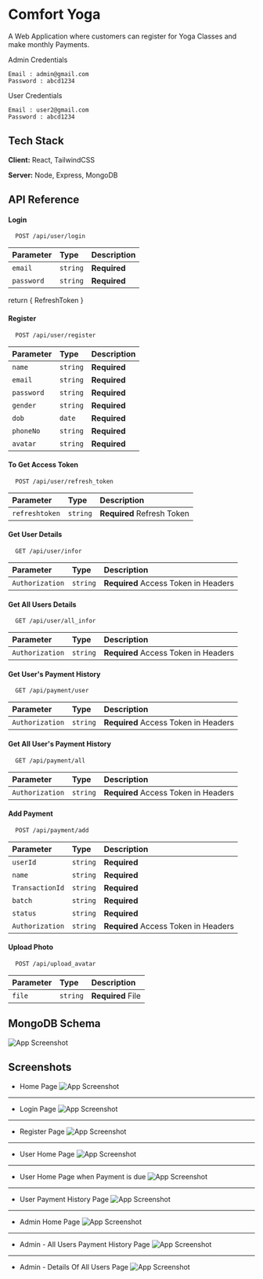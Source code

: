 
# Comfort Yoga

A Web Application where customers can register for Yoga Classes and make monthly Payments.

Admin Credentials
```
Email : admin@gmail.com
Password : abcd1234
```

User Credentials
```
Email : user2@gmail.com
Password : abcd1234
```


## Tech Stack

**Client:** React, TailwindCSS

**Server:** Node, Express, MongoDB


## API Reference

#### Login

```
  POST /api/user/login
```

| Parameter | Type     | Description                |
| :-------- | :------- | :------------------------- |
| `email` | `string` | **Required** |
| `password` | `string` | **Required** |

return { RefreshToken }

#### Register

```
  POST /api/user/register
```

| Parameter | Type     | Description                |
| :-------- | :------- | :------------------------- |
| `name` | `string` | **Required**|
| `email` | `string` | **Required** |
| `password` | `string` | **Required** |
| `gender` | `string` | **Required** |
| `dob` | `date` | **Required** |
| `phoneNo` | `string` | **Required** |
| `avatar` | `string` | **Required** |

#### To Get Access Token

```
  POST /api/user/refresh_token
```

| Parameter | Type     | Description                       |
| :-------- | :------- | :-------------------------------- |
| `refreshtoken`      | `string` | **Required** Refresh Token |

#### Get User Details

```
  GET /api/user/infor
```

| Parameter | Type     | Description                       |
| :-------- | :------- | :-------------------------------- |
| `Authorization`      | `string` | **Required** Access Token in Headers |

#### Get All Users Details

```
  GET /api/user/all_infor
```

| Parameter | Type     | Description                       |
| :-------- | :------- | :-------------------------------- |
| `Authorization`      | `string` | **Required** Access Token in Headers|

#### Get User's Payment History

```
  GET /api/payment/user
```

| Parameter | Type     | Description                       |
| :-------- | :------- | :-------------------------------- |
| `Authorization`      | `string` | **Required** Access Token in Headers|

#### Get All User's Payment History

```
  GET /api/payment/all
```

| Parameter | Type     | Description                       |
| :-------- | :------- | :-------------------------------- |
| `Authorization`      | `string` | **Required** Access Token in Headers|

#### Add Payment

```
  POST /api/payment/add
```

| Parameter | Type     | Description                       |
| :-------- | :------- | :-------------------------------- |
| `userId`      | `string` | **Required** |
| `name`      | `string` | **Required** |
| `TransactionId`      | `string` | **Required** |
| `batch`      | `string` | **Required** |
| `status`      | `string` | **Required** |
| `Authorization`      | `string` | **Required** Access Token in Headers|


#### Upload Photo

```
  POST /api/upload_avatar
```

| Parameter | Type     | Description                       |
| :-------- | :------- | :-------------------------------- |
| `file`      | `string` | **Required** File |


## MongoDB Schema

![App Screenshot](https://res.cloudinary.com/pranaykumar/image/upload/v1670838749/YogaClasses/ScreenShots/comfortyoga_qkactc.jpg)
## Screenshots

* Home Page 
![App Screenshot](https://res.cloudinary.com/pranaykumar/image/upload/v1670838750/YogaClasses/ScreenShots/Home_hvo2yh.png)

---------------
* Login Page 
![App Screenshot](https://res.cloudinary.com/pranaykumar/image/upload/v1670838750/YogaClasses/ScreenShots/Login_t1arrt.png)

---------------
* Register Page 
![App Screenshot](https://res.cloudinary.com/pranaykumar/image/upload/v1670838751/YogaClasses/ScreenShots/register_o36jpz.png)

---------------
* User Home Page 
![App Screenshot](https://res.cloudinary.com/pranaykumar/image/upload/v1670838751/YogaClasses/ScreenShots/UserHome_ozhx4q.png)

---------------
* User Home Page when Payment is due
![App Screenshot](https://res.cloudinary.com/pranaykumar/image/upload/v1670838751/YogaClasses/ScreenShots/UserHome-FeeDue_ch21vq.png)

---------------
* User Payment History Page 
![App Screenshot](https://res.cloudinary.com/pranaykumar/image/upload/v1670838751/YogaClasses/ScreenShots/UserPaymentHistory_tsqcjg.png)

---------------
* Admin Home Page
![App Screenshot](https://res.cloudinary.com/pranaykumar/image/upload/v1670838750/YogaClasses/ScreenShots/AdminHome_rlaey8.png)

---------------
* Admin - All Users Payment History Page
![App Screenshot](https://res.cloudinary.com/pranaykumar/image/upload/v1670838750/YogaClasses/ScreenShots/AllUsersPaymentHistory_z091hv.png)

---------------
* Admin - Details Of All Users Page
![App Screenshot](https://res.cloudinary.com/pranaykumar/image/upload/v1670838750/YogaClasses/ScreenShots/DetailsOfAllUsers_h7nul8.png)

